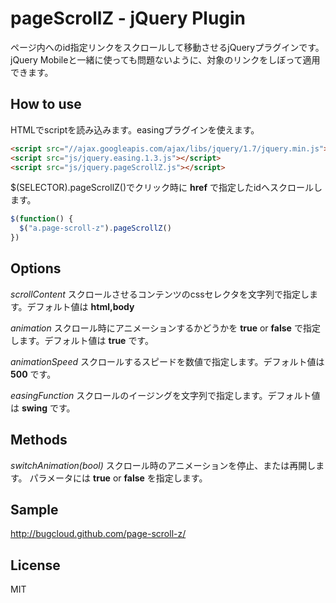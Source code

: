 # pageScrollZ - jQuery Plugin

ページ内へのid指定リンクをスクロールして移動させるjQueryプラグインです。
jQuery Mobileと一緒に使っても問題ないように、対象のリンクをしぼって適用できます。

## How to use
HTMLでscriptを読み込みます。easingプラグインを使えます。
```html
<script src="//ajax.googleapis.com/ajax/libs/jquery/1.7/jquery.min.js"></script>
<script src="js/jquery.easing.1.3.js"></script>
<script src="js/jquery.pageScrollZ.js"></script>
```

$(SELECTOR).pageScrollZ()でクリック時に
**href**
で指定したidへスクロールします。

```javascript
$(function() {
  $("a.page-scroll-z").pageScrollZ()
})
```

## Options

*scrollContent*
スクロールさせるコンテンツのcssセレクタを文字列で指定します。デフォルト値は
**html,body**

*animation*
スクロール時にアニメーションするかどうかを
**true**
 or
**false**
で指定します。デフォルト値は
**true**
です。

*animationSpeed*
スクロールするスピードを数値で指定します。デフォルト値は
**500**
です。

*easingFunction*
スクロールのイージングを文字列で指定します。デフォルト値は
**swing**
です。

## Methods

*switchAnimation(bool)*
スクロール時のアニメーションを停止、または再開します。
パラメータには
**true**
 or
**false**
を指定します。

## Sample
http://bugcloud.github.com/page-scroll-z/

## License
MIT
